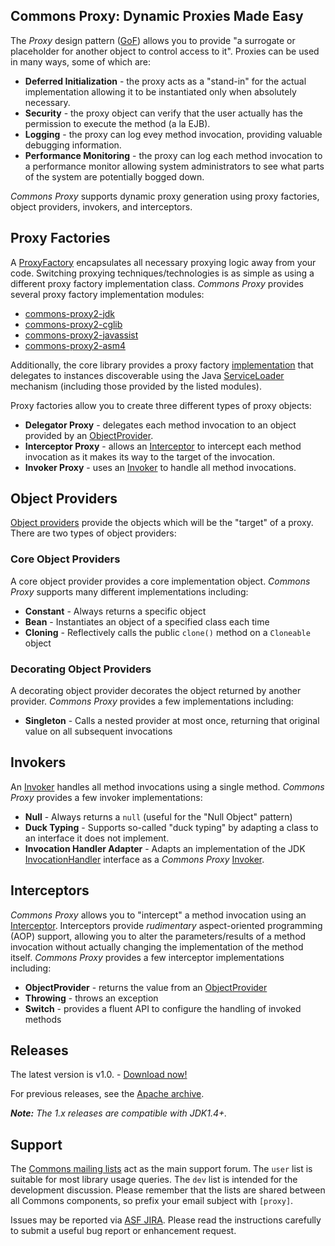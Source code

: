 <!--
Licensed to the Apache Software Foundation (ASF) under one
or more contributor license agreements.  See the NOTICE file
distributed with this work for additional information
regarding copyright ownership.  The ASF licenses this file
to you under the Apache License, Version 2.0 (the
"License"); you may not use this file except in compliance
with the License.  You may obtain a copy of the License at

  http://www.apache.org/licenses/LICENSE-2.0

Unless required by applicable law or agreed to in writing,
software distributed under the License is distributed on an
"AS IS" BASIS, WITHOUT WARRANTIES OR CONDITIONS OF ANY
KIND, either express or implied.  See the License for the
specific language governing permissions and limitations
under the License.
-->

## Commons Proxy: Dynamic Proxies Made Easy

  The *Proxy* design pattern ([GoF][]) allows you to provide
  "a surrogate or placeholder for another object to control access to it".
  Proxies can be used in many ways, some of which are:

  * **Deferred Initialization** -
     the proxy acts as a "stand-in" for the actual implementation allowing
     it to be instantiated only when absolutely necessary.
  * **Security** -
     the proxy object can verify that the user actually has the permission to
     execute the method (a la EJB).
  * **Logging** -
     the proxy can log evey method invocation, providing valuable debugging
     information.
  * **Performance Monitoring** -
     the proxy can log each method invocation to a performance monitor allowing
     system administrators to see what parts of the system are potentially
     bogged down.

  *Commons Proxy* supports dynamic proxy generation using proxy factories,
  object providers, invokers, and interceptors.

## Proxy Factories
  A [ProxyFactory][] encapsulates all necessary proxying logic away from your
  code. Switching proxying techniques/technologies is as simple as using a
  different proxy factory implementation class.
  *Commons Proxy* provides several proxy factory implementation modules:

  * [commons-proxy2-jdk][]
  * [commons-proxy2-cglib][]
  * [commons-proxy2-javassist][]
  * [commons-proxy2-asm4][]

  Additionally, the core library provides a proxy factory
  [implementation][defaultPF] that delegates to instances discoverable using
  the Java [ServiceLoader][] mechanism (including those provided by the listed
  modules).

  Proxy factories allow you to create three different types of proxy objects:

  * **Delegator Proxy** - delegates each method invocation to an object
     provided by an [ObjectProvider][].
  * **Interceptor Proxy** - allows an [Interceptor][] to intercept each
     method invocation as it makes its way to the target of the invocation.
  * **Invoker Proxy** - uses an [Invoker][] to handle all method invocations.

## Object Providers
  [Object providers][providers] provide the objects which will be the
  "target" of a proxy. There are two types of object providers:

### Core Object Providers
  A core object provider provides a core implementation object.
  *Commons Proxy* supports many different implementations including:

  * **Constant** - Always returns a specific object
  * **Bean** - Instantiates an object of a specified class each time
  * **Cloning** - Reflectively calls the public `clone()` method
                  on a `Cloneable` object

### Decorating Object Providers
  A decorating object provider decorates the object returned by another
  provider. *Commons Proxy* provides a few implementations including:

  * **Singleton** - Calls a nested provider at most once, returning that
                    original value on all subsequent invocations

## Invokers
  An [Invoker][] handles all method invocations using a single method.
  *Commons Proxy* provides a few invoker implementations:

  * **Null** - Always returns a `null` (useful for the "Null Object" pattern)
  * **Duck Typing** - Supports so-called "duck typing" by adapting a class to
                      an interface it does not implement.
  * **Invocation Handler Adapter** - Adapts an implementation of the JDK
[InvocationHandler][] interface as a *Commons Proxy* [Invoker][].

## Interceptors
  *Commons Proxy* allows you to "intercept" a method invocation using
  an [Interceptor][]. Interceptors provide *rudimentary* aspect-oriented
  programming (AOP) support, allowing you to alter the parameters/results
  of a method invocation without actually changing the implementation of
  the method itself. *Commons Proxy* provides a few interceptor
  implementations including:

  * **ObjectProvider** - returns the value from an [ObjectProvider][]
  * **Throwing** - throws an exception
  * **Switch** - provides a fluent API to configure the handling
                 of invoked methods

## Releases
  The latest version is v1.0. - [Download now!][download]

  For previous releases, see the [Apache archive][archive].

  _**Note:** The 1.x releases are compatible with JDK1.4+._

## Support
  The [Commons mailing lists][mailing-lists] act as the main support forum.
  The `user` list is suitable for most library usage queries.
  The `dev` list is intended for the development discussion.
  Please remember that the lists are shared between all Commons components,
  so prefix your email subject with `[proxy]`.

  Issues may be reported via [ASF JIRA][issue-tracking]. Please read the
  instructions carefully to submit a useful bug report or enhancement request.

[download]: http://commons.apache.org/downloads/download_proxy.cgi
[archive]: http://archive.apache.org/dist/commons/proxy/
[mailing-lists]: mail-lists.html
[issue-tracking]: issue-tracking.html

[commons-proxy2-jdk]: commons-proxy2-jdk/index.html
[commons-proxy2-cglib]: commons-proxy2-cglib/index.html
[commons-proxy2-javassist]: commons-proxy2-javassist/index.html
[commons-proxy2-asm4]: commons-proxy2-asm4/index.html
[ProxyFactory]: apidocs/org/apache/commons/proxy2/ProxyFactory.html
[ObjectProvider]: apidocs/org/apache/commons/proxy2/ObjectProvider.html
[Interceptor]: apidocs/org/apache/commons/proxy2/Interceptor.html
[Invoker]: apidocs/org/apache/commons/proxy2/Invoker.html
[defaultPF]: apidocs/org/apache/commons/proxy2/ProxyUtils.html#proxyFactory\(\)
[providers]: apidocs/org/apache/commons/proxy2/provider/package-summary.html

[ServiceLoader]: http://docs.oracle.com/javase/6/docs/api/java/util/ServiceLoader.html
[InvocationHandler]: http://docs.oracle.com/javase/6/docs/api/java/lang/reflect/InvocationHandler.html
[GoF]: http://www.amazon.com/exec/obidos/tg/detail/-/0201633612/qid=1125413337/sr=1-1/ref=sr_1_1/104-0714405-6441551?v=glance&amp;s=books
